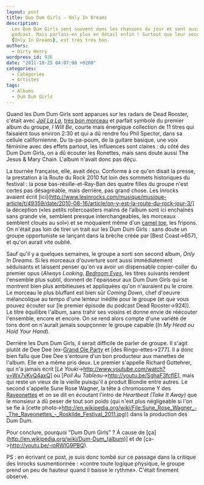 ```yaml
---
layout: post
title: Dum Dum Girls - Only In Dreams
description:
  Les Dum Dum Girls sont souvent dans les chansons du jour et sont aussi sur le
  podcast. Mais parlons-en plus en détail enfin ! Surtout que leur second album,
  {Only In Dreams}, est très très bon.
authors:
  - Dirty Henry
wordpress_id: 936
date: "2011-10-25 04:07:00 +0200"
categories:
  - Catégories
  - Artistes
tags:
  - Albums
  - Dum Dum Girls
---
```


Quand les Dum Dum Girls sont apparues sur les radars de Dead Rooster, c'était
avec [*Jail La La*](588), [très bon morceau](750) et parfait symbole du premier
album du groupe, _I Will Be_, courte mais énergique collection de 11 titres qui
faisaient tous environ 2:30 et qui a dû rendre fou Phil Spector, dans sa cellule
californienne. Du ta-pa-poum, de la guitare basique, une voix féminine avec des
effets partout, les influences sont claires : du côté des Dum Dum Girls, on a dû
écouter les Ronettes, mais sans doute aussi The Jesus & Mary Chain. L'album
n'avait donc pas déçu.

<img493>

La tournée française, elle, avait déçu. Conforme à ce qu'en disait la presse, la
prestation à la Route du Rock 2010 fut loin des sommets historiques du festival
: la pose bas-résille-et-Ray-Ban des quatre filles du groupe n'est certes pas
désagréable, mais derrière, pas grand chose. Les Inrocks avaient écrit
[ici](http://www.lesinrocks.com/musique/musique-article/t/49359/date/2010-08-16/article/on-y-est-la-route-du-rock-jour-3/]
la déception («les petits rollercoasters malins de l’album sont ici enchaînés
sans grande vie, semblent presque interchangeables, les morceaux semblent cloués
au sol») et se moquaient même d'un
[camel toe](http://fr.wikipedia.org/wiki/Cameltoe), les fripons. On n'était pas
loin de tirer un trait sur les Dum Dum Girls : sans doute un groupe opportuniste
se lançant dans la brèche créée par [Best Coast->657), et qu'on aurait vite
oublié.

<img491>

Sauf qu'il y a quelques semaines, le groupe a sorti son second album, _Only In
Dreams_. Si les morceaux d'ouverture sont aussi immédiatement séduisants et
laissent penser qu'on va avoir un dispensable copier-coller du premier opus
(_Always Looking_, [_Bedroom Eyes_](918]), les titres suivants rendent
l'ensemble plus subtil, donnent de l'épaisseur aux Dum Dum Girls qui se montrent
bien plus ambitieuses et appliquées qu'on n'auraient pu le croire. Le morceau le
plus bluffant est bien sûr _Coming Down_, chef d'oeuvre mélancolique au tempo
d'une lenteur inédite pour le groupe (et que vous pouvez écouter sur [le premier
épisode du podcast Dead Rooster->924)). Le titre équilibre l'album, sans trahir
ses voisins et donne envie de réécouter l'ensemble, encore et encore. On se rend
alors compte d'une variété de tons dont on n'aurait jamais soupçonner le groupe
capable (_In My Head_ ou _Hold Your Hand_).

<img492>

Derrière les Dum Dum Girls, il serait difficile de parler de groupe. Il s'agit
plutôt de Dee Dee
(ex-[Grand Ole Party](http://www.youtube.com/watch?v=Xziod5qt03k]) et [des
Ringo-ettes->277]. Il a donc bien fallu que Dee Dee s'entoure d'un bon
producteur aux manettes de l'album. Elle en a même pris deux. Le premier
s'appelle Richard Gottehrer, qui n'a jamais écrit [*Le
Youki*->http://www.youtube.com/watch?v=Wx7vKvQ4axQ] ou [*Poil Au
Tableau*->http://youtu.be/SghaF3fcflE], mais qui reste un vieux de la vieille
puisqu'il a produit Blondie entre autres. Le second s'appelle Sune Rose Wagner,
la tête à chromosome Y des [Raveonettes](mot209) et on se dit en écoutant
l'intro de _Heartbeat (Take It Away)_ que le monsieur a dû peser de tout son
poids (qui n'est plus négligeable si l'on se fie à [cette
photo->http://en.wikipedia.org/wiki/File:Sune_Rose_Wagner_-_The_Raveonettes_-_Roskilde_Festival_2011.jpg))
dans la production des Dum Dum.

Pour conclure, pourquoi "Dum Dum Girls" ? À cause de
[ça](http://en.wikipedia.org/wiki/Dum-Dum_(album)] et de
[ça->http://youtu.be/-ioRWlG9PBQ).

PS : en écrivant ce post, je suis donc tombé sur ce passage dans la critique des
Inrocks susmentionnée : «contre toute logique physique, le groupe prend un peu
de hauteur quand il baisse le rythme». C'était finement observé.
